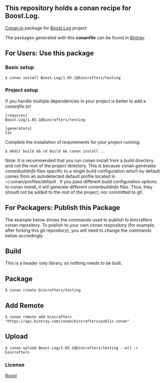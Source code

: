 ## This repository holds a conan recipe for Boost.Log.

[Conan.io](https://conan.io) package for [Boost.Log](https://github.com/Boostorg/Log) project

The packages generated with this **conanfile** can be found in [Bintray](https://bintray.com/bincrafters/public-conan/Boost.Log%3Abincrafters).

## For Users: Use this package

### Basic setup

    $ conan install Boost.Log/1.65.1@bincrafters/testing

### Project setup

If you handle multiple dependencies in your project is better to add a *conanfile.txt*

    [requires]
    Boost.Log/1.65.1@bincrafters/testing

    [generators]
    txt

Complete the installation of requirements for your project running:</small></span>

    $ mkdir build && cd build && conan install ..
	
Note: It is recommended that you run conan install from a build directory and not the root of the project directory.  This is because conan generates *conanbuildinfo* files specific to a single build configuration which by default comes from an autodetected default profile located in ~/.conan/profiles/default .  If you pass different build configuration options to conan install, it will generate different *conanbuildinfo* files.  Thus, they shoudl not be added to the root of the project, nor committed to git. 

## For Packagers: Publish this Package

The example below shows the commands used to publish to bincrafters conan repository. To publish to your own conan respository (for example, after forking this git repository), you will need to change the commands below accordingly. 

## Build  

This is a header only library, so nothing needs to be built.

## Package 

    $ conan create bincrafters/testing
	
## Add Remote

	$ conan remote add bincrafters "https://api.bintray.com/conan/bincrafters/public-conan"

## Upload

    $ conan upload Boost.Log/1.65.1@bincrafters/testing --all -r bincrafters

### License
[Boost](LICENSE)
